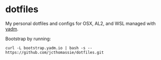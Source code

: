 # dotfiles

My personal dotfiles and configs for OSX, AL2, and WSL managed with [yadm](https://yadm.io/).

Bootstrap by running:
```shell
curl -L bootstrap.yadm.io | bash -s -- https://github.com/jcthomassie/dotfiles.git
```
